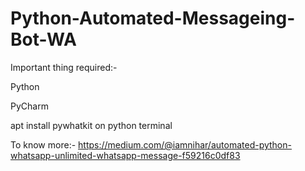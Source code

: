 # Python-Automated-Messageing-Bot-WA

Important thing required:- 

Python

PyCharm

apt install pywhatkit on python terminal



To know more:- https://medium.com/@iamnihar/automated-python-whatsapp-unlimited-whatsapp-message-f59216c0df83
